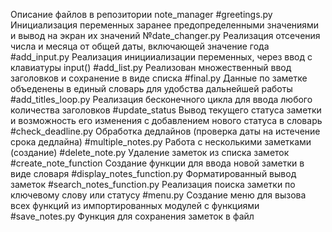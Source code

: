 Описание файлов в репозитории note_manager
#greetings.py
Инициализация переменных заранее предопределенными значениями и вывод на экран их значений
№date_changer.py
Реализация отсечения числа и месяца от общей даты, включающей значение года
#add_input.py
Реализация иницииализации переменных, через ввод с клавиатуры input()
#add_list.py
Реализован множественный ввод заголовков и сохранение в виде списка 
#final.py
Данные по заметке объеденены в единый словарь для удобства дальнейшей работы
#add_titles_loop.py
Реализация бесконечного цикла для ввода любого количества заголовков 
#update_status
Вывод текущего статуса заметки и возможность его изменения с добавлением нового статуса в словарь
#check_deadline.py
Обработка дедлайнов (проверка даты на истечение срока дедлайна)
#multiple_notes.py
Работа с несколькими заметками (создание)
#delete_note.py
Удаление заметок из списка заметок
#create_note_function
Создание функции для ввода новой заметки в виде словаря
#display_notes_function.py
Форматированный вывод заметок
#search_notes_function.py
Реализация поиска заметки по ключевому слову или статусу
#menu.py
Создание меню для вызова всех функций из импортированных модулей с функциями
#save_notes.py
Функция для сохранения заметок в файл
